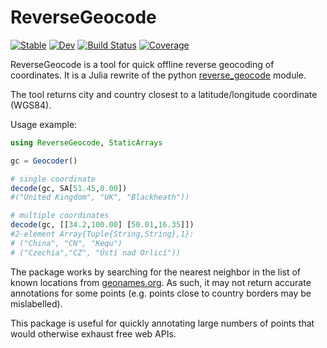 # ReverseGeocode

[![Stable](https://img.shields.io/badge/docs-stable-blue.svg)](https://BoZenKhaa.github.io/ReverseGeocode.jl/stable)
[![Dev](https://img.shields.io/badge/docs-dev-blue.svg)](https://BoZenKhaa.github.io/ReverseGeocode.jl/dev)
[![Build Status](https://github.com/BoZenKhaa/ReverseGeocode.jl/workflows/CI/badge.svg)](https://github.com/BoZenKhaa/ReverseGeocode.jl/actions)
[![Coverage](https://codecov.io/gh/BoZenKhaa/ReverseGeocode.jl/branch/master/graph/badge.svg)](https://codecov.io/gh/BoZenKhaa/ReverseGeocode.jl)


ReverseGeocode is a tool for quick offline reverse geocoding of coordinates. It is a Julia rewrite of the python [reverse_geocode](https://github.com/richardpenman/reverse_geocode) module. 

The tool returns city and country closest to a latitude/longitude coordinate (WGS84).

Usage example:
```julia
using ReverseGeocode, StaticArrays 

gc = Geocoder()

# single coordinate
decode(gc, SA[51.45,0.00])
#("United Kingdom", "UK", "Blackheath"))

# multiple coordinates
decode(gc, [[34.2,100.00] [50.01,16.35]])
#2-element Array{Tuple{String,String},1}:
# ("China", "CN", "Kequ")
# ("Czechia","CZ", "Ústí nad Orlicí"))
```

The package works by searching for the nearest neighbor in the list of known locations from [geonames.org](http://download.geonames.org/export/dump). As such, it may not return accurate annotations for some points (e.g. points close to country borders may be mislabelled). 

This package is useful for quickly annotating large numbers of points that would otherwise exhaust free web APIs.
